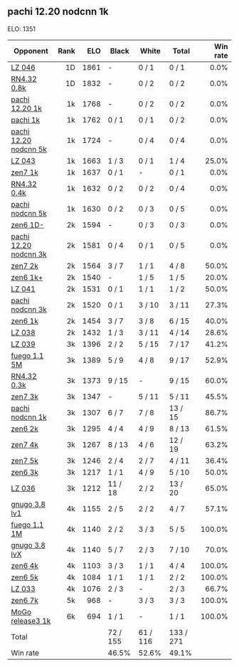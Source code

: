 ## pachi 12.20 nodcnn 1k ##

ELO: 1351

Opponent | Rank | ELO | Black | White | Total | Win rate
---------|-----:|----:|-------|-------|-------|-------:
[LZ 046](LZ%20046.md) | 1D | 1861 | - | 0 / 1 | 0 / 1 | 0.0%
[RN4.32 0.8k](RN4.32%200.8k.md) | 1D | 1832 | - | 0 / 2 | 0 / 2 | 0.0%
[pachi 12.20 1k](pachi%2012.20%201k.md) | 1k | 1768 | - | 0 / 2 | 0 / 2 | 0.0%
[pachi 1k](pachi%201k.md) | 1k | 1762 | 0 / 1 | 0 / 1 | 0 / 2 | 0.0%
[pachi 12.20 nodcnn 5k](pachi%2012.20%20nodcnn%205k.md) | 1k | 1724 | - | 0 / 4 | 0 / 4 | 0.0%
[LZ 043](LZ%20043.md) | 1k | 1663 | 1 / 3 | 0 / 1 | 1 / 4 | 25.0%
[zen7 1k](zen7%201k.md) | 1k | 1637 | 0 / 1 | - | 0 / 1 | 0.0%
[RN4.32 0.4k](RN4.32%200.4k.md) | 1k | 1632 | 0 / 2 | 0 / 2 | 0 / 4 | 0.0%
[pachi nodcnn 5k](pachi%20nodcnn%205k.md) | 1k | 1630 | 0 / 2 | 0 / 3 | 0 / 5 | 0.0%
[zen6 1D-](zen6%201D-.md) | 2k | 1594 | - | 0 / 3 | 0 / 3 | 0.0%
[pachi 12.20 nodcnn 3k](pachi%2012.20%20nodcnn%203k.md) | 2k | 1581 | 0 / 4 | 0 / 1 | 0 / 5 | 0.0%
[zen7 2k](zen7%202k.md) | 2k | 1564 | 3 / 7 | 1 / 1 | 4 / 8 | 50.0%
[zen6 1k+](zen6%201k+.md) | 2k | 1540 | - | 1 / 5 | 1 / 5 | 20.0%
[LZ 041](LZ%20041.md) | 2k | 1531 | 0 / 1 | 1 / 1 | 1 / 2 | 50.0%
[pachi nodcnn 3k](pachi%20nodcnn%203k.md) | 2k | 1520 | 0 / 1 | 3 / 10 | 3 / 11 | 27.3%
[zen6 1k](zen6%201k.md) | 2k | 1454 | 3 / 7 | 3 / 8 | 6 / 15 | 40.0%
[LZ 038](LZ%20038.md) | 2k | 1432 | 1 / 3 | 3 / 11 | 4 / 14 | 28.6%
[LZ 039](LZ%20039.md) | 3k | 1396 | 2 / 2 | 5 / 15 | 7 / 17 | 41.2%
[fuego 1.1 5M](fuego%201.1%205M.md) | 3k | 1389 | 5 / 9 | 4 / 8 | 9 / 17 | 52.9%
[RN4.32 0.3k](RN4.32%200.3k.md) | 3k | 1373 | 9 / 15 | - | 9 / 15 | 60.0%
[zen7 3k](zen7%203k.md) | 3k | 1347 | - | 5 / 11 | 5 / 11 | 45.5%
[pachi nodcnn 1k](pachi%20nodcnn%201k.md) | 3k | 1307 | 6 / 7 | 7 / 8 | 13 / 15 | 86.7%
[zen6 2k](zen6%202k.md) | 3k | 1295 | 4 / 4 | 4 / 9 | 8 / 13 | 61.5%
[zen7 4k](zen7%204k.md) | 3k | 1267 | 8 / 13 | 4 / 6 | 12 / 19 | 63.2%
[zen7 5k](zen7%205k.md) | 3k | 1246 | 2 / 4 | 2 / 7 | 4 / 11 | 36.4%
[zen6 3k](zen6%203k.md) | 3k | 1217 | 1 / 1 | 4 / 9 | 5 / 10 | 50.0%
[LZ 036](LZ%20036.md) | 3k | 1212 | 11 / 18 | 2 / 2 | 13 / 20 | 65.0%
[gnugo 3.8 lv1](gnugo%203.8%20lv1.md) | 4k | 1155 | 2 / 5 | 2 / 2 | 4 / 7 | 57.1%
[fuego 1.1 1M](fuego%201.1%201M.md) | 4k | 1140 | 2 / 2 | 3 / 3 | 5 / 5 | 100.0%
[gnugo 3.8 lvX](gnugo%203.8%20lvX.md) | 4k | 1140 | 5 / 7 | 2 / 3 | 7 / 10 | 70.0%
[zen6 4k](zen6%204k.md) | 4k | 1103 | 3 / 3 | 1 / 1 | 4 / 4 | 100.0%
[zen6 5k](zen6%205k.md) | 4k | 1084 | 1 / 1 | 1 / 1 | 2 / 2 | 100.0%
[LZ 033](LZ%20033.md) | 4k | 1076 | 2 / 3 | - | 2 / 3 | 66.7%
[zen6 7k](zen6%207k.md) | 5k | 968 | - | 3 / 3 | 3 / 3 | 100.0%
[MoGo release3 1k](MoGo%20release3%201k.md) | 6k | 694 | 1 / 1 | - | 1 / 1 | 100.0%
Total | | | 72 / 155 | 61 / 116 | 133 / 271 | 
Win rate| | | 46.5% | 52.6% | 49.1% | 
